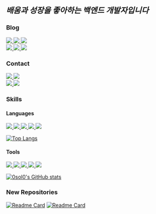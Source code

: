 *배움과 성장을 좋아하는 백엔드 개발자입니다*
---

### Blog
<a href="https://proximal-cicada-e86.notion.site/OutPut-c285ac99ed754c8d990a7be4badf5cff" target="_blank">
  <img src="https://img.shields.io/badge/Notion-FFF6d6?style=flat-square&logo=Notion&logoColor=black&logoWidth=15"/>
</a>

<a href="https://solcoding.tistory.com/" target="_blank">
  <img src="https://img.shields.io/badge/Tistory-F5F5F5?style=flat-square&logo=Tistory&logoColor=black&logoWidth=15"/>
</a>

<a href="https://velog.io/@0sol0" target="_blank">
  <img src="https://img.shields.io/badge/Velog-20C997?style=flat-square&logo=Velog&logoColor=white&logoWidth=15"/>
</a>

<br>

<a href="https://github.com/0sol0" target="_blank">
  <img src="https://img.shields.io/badge/GitHub-181717?style=flat-square&logo=GitHub&logoColor=white&logoWidth=15"/>
</a>

<a href="https://0sol0.github.io/" target="_blank">
  <img src="https://img.shields.io/badge/Blog-87CEEB?style=flat-square&logo=appveyor&logoColor=white&logoWidth=15"/>
</a>

<a href="https://www.youtube.com" target="_blank">
  <img src="https://img.shields.io/badge/Youtube-red?style=flat-square&logo=Youtube&logoColor=black&logoWidth=15"/>
</a>

### Contact
<a href="" target="_blank">
  <img src="https://img.shields.io/badge/Gmail-jdsmy1004@gmail.com-gray?style=flatsquare&logo=Gmail&logoColor=white&logoWidth=15&labelColor=EA4335"/>
</a>

<a href="" target="_blank">
  <img src="https://img.shields.io/badge/Instagram-E4405F?style=flat-square&logo=Instagram&logoColor=white&logoWidth=15&labelColor=E4405F"/>
</a>

<br>

<a href="" target="_blank">
  <img src="https://img.shields.io/badge/Facebook-1877F2?style=flat-square&logo=Facebook&logoColor=white&logoWidth=15&labelColor=1877F2"/>
</a>

<a href="" target="_blank">
  <img src="https://img.shields.io/badge/Twitter-1DA1F2?style=flat-square&logo=Twitter&logoColor=white&logoWidth=15&labelColor=1DA1F2"/>
</a>

### Skills
#### Languages
<a href="" target="_blank">
  <img src="https://img.shields.io/badge/HTML-E34F26?style=flat-square&logo=HTML5&logoColor=white&logoWidth=15"/>
</a>

<a href="" target="_blank">
  <img src="https://img.shields.io/badge/CSS-1572B6?style=flat-square&logo=CSS3&logoColor=white&logoWidth=15"/>
</a>

<a href="" target="_blank">
  <img src="https://img.shields.io/badge/JavaScript-F7DF1E?style=flat-square&logo=JavaScript&logoColor=white&logoWidth=15"/>
</a>

<a href="" target="_blank">
  <img src="https://img.shields.io/badge/Python-3776AB?style=flat-square&logo=Python&logoColor=white&logoWidth=15"/>
</a>

<a href="" target="_blank">
  <img src="https://img.shields.io/badge/Django-092E20?style=flat-square&logo=Django&logoColor=white&logoWidth=15"/>
</a>

[![Top Langs](https://github-readme-stats.vercel.app/api/top-langs/?username=0sol0&hide=powershell,Batchfile&layout=compact)](https://github.com/0sol0/github-readme-stats)

#### Tools
<a href="" target="_blank">
  <img src="https://img.shields.io/badge/Git-F05032?style=flat-square&logo=Git&logoColor=white&logoWidth=15"/>
</a>

<a href="" target="_blank">
  <img src="https://img.shields.io/badge/GitHub-181717?style=flat-square&logo=GitHub&logoColor=white&logoWidth=15"/>
</a>

<a href="" target="_blank">
  <img src="https://img.shields.io/badge/Amazon AWS-232F3E?style=flat-square&logo=Amazon AWS&logoColor=white&logoWidth=15"/>
</a>

<a href="" target="_blank">
  <img src="https://img.shields.io/badge/Amazon EC2-FF9900?style=flat-square&logo=Amazon EC2&logoColor=white&logoWidth=15"/>
</a>

<a href="" target="_blank">
  <img src="https://img.shields.io/badge/Docker-2496ED?style=flat-square&logo=Docker&logoColor=white&logoWidth=15"/>
</a>

[![0sol0's GitHub stats](https://github-readme-stats.vercel.app/api?username=0sol0&hide=contribs&show_icons=true)](https://github.com/0sol0/github-readme-stats)

### New Repositories
[![Readme Card](https://github-readme-stats.vercel.app/api/pin/?username=0sol0&repo=AI_Counseling_B&card_width=300px)](https://github.com/0sol0/AI_Counseling_F)
[![Readme Card](https://github-readme-stats.vercel.app/api/pin/?username=0sol0&repo=AI_Counseling_F&card_width=300px)](https://github.com/0sol0/AI_Counseling_F)
